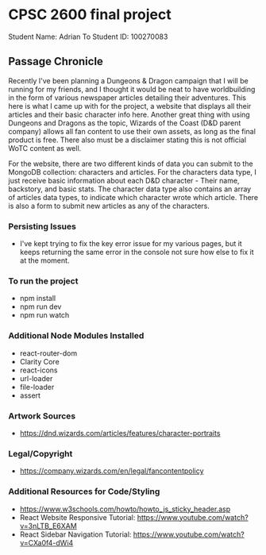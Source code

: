 # CPSC 2600 final project
Student Name: Adrian To
Student ID: 100270083

## Passage Chronicle
Recently I've been planning a Dungeons & Dragon campaign that I will be running for my friends,
and I thought it would be neat to have worldbuilding in the form of various newspaper articles
detailing their adventures. This here is what I came up with for the project, a website that
displays all their articles and their basic character info here. Another great thing with using
Dungeons and Dragons as the topic, Wizards of the Coast (D&D parent company) allows all 
fan content to use their own assets, as long as the final product is free. There also must be a 
disclaimer stating this is not official WoTC content as well.

For the website, there are two different kinds of data you can submit to the MongoDB collection:
characters and articles. For the characters data type, I just receive basic information about
each D&D character - Their name, backstory, and basic stats. The character data type also
contains an array of articles data types, to indicate which character wrote which article.
There is also a form to submit new articles as any of the characters.

### Persisting Issues
- I've kept trying to fix the key error issue for my various pages, but it keeps returning the
same error in the console not sure how else to fix it at the moment.

### To run the project
- npm install
- npm run dev
- npm run watch

### Additional Node Modules Installed
- react-router-dom
- Clarity Core
- react-icons
- url-loader
- file-loader
- assert

### Artwork Sources
- https://dnd.wizards.com/articles/features/character-portraits

### Legal/Copyright
- https://company.wizards.com/en/legal/fancontentpolicy

### Additional Resources for Code/Styling
- https://www.w3schools.com/howto/howto_js_sticky_header.asp
- React Website Responsive Tutorial: https://www.youtube.com/watch?v=3nLTB_E6XAM
- React Sidebar Navigation Tutorial: https://www.youtube.com/watch?v=CXa0f4-dWi4
